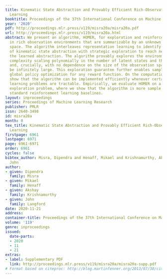 ```yaml
---
title: Kinematic State Abstraction and Provably Efficient Rich-Observation Reinforcement
  Learning
booktitle: Proceedings of the 37th International Conference on Machine Learning
year: '2020'
pdf: http://proceedings.mlr.press/v119/misra20a/misra20a.pdf
url: http://proceedings.mlr.press/v119/misra20a.html
abstract: We present an algorithm, HOMER, for exploration and reinforcement learning
  in rich observation environments that are summarizable by an unknown latent state
  space. The algorithm interleaves representation learning to identify a new notion
  of kinematic state abstraction with strategic exploration to reach new states using
  the learned abstraction. The algorithm provably explores the environment with sample
  complexity scaling polynomially in the number of latent states and the time horizon,
  and, crucially, with no dependence on the size of the observation space, which could
  be infinitely large. This exploration guarantee further enables sample-efficient
  global policy optimization for any reward function. On the computational side, we
  show that the algorithm can be implemented efficiently whenever certain supervised
  learning problems are tractable. Empirically, we evaluate HOMER on a challenging
  exploration problem, where we show that the algorithm is more sample efficient than
  standard reinforcement learning baselines.
layout: inproceedings
series: Proceedings of Machine Learning Research
publisher: PMLR
issn: 2640-3498
id: misra20a
month: 0
tex_title: Kinematic State Abstraction and Provably Efficient Rich-Observation Reinforcement
  Learning
firstpage: 6961
lastpage: 6971
page: 6961-6971
order: 6961
cycles: false
bibtex_author: Misra, Dipendra and Henaff, Mikael and Krishnamurthy, Akshay and Langford,
  John
author:
- given: Dipendra
  family: Misra
- given: Mikael
  family: Henaff
- given: Akshay
  family: Krishnamurthy
- given: John
  family: Langford
date: 2020-11-21
address: 
container-title: Proceedings of the 37th International Conference on Machine Learning
volume: '119'
genre: inproceedings
issued:
  date-parts:
  - 2020
  - 11
  - 21
extras:
- label: Supplementary PDF
  link: http://proceedings.mlr.press/v119/misra20a/misra20a-supp.pdf
# Format based on citeproc: http://blog.martinfenner.org/2013/07/30/citeproc-yaml-for-bibliographies/
---
```

